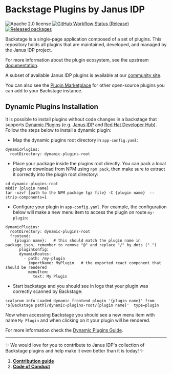 # Backstage Plugins by Janus IDP

![Apache 2.0 license](https://img.shields.io/github/license/janus-idp/backstage-plugins)
[![GitHub Workflow Status (Release)](https://img.shields.io/github/actions/workflow/status/janus-idp/backstage-plugins/push.yaml?label=Release)](https://github.com/janus-idp/backstage-plugins/actions/workflows/push.yaml)
[![Released packages](https://img.shields.io/badge/dynamic/json?url=https%3A%2F%2Fregistry.npmjs.com%2F-%2Fv1%2Fsearch%3Ftext%3D%40janus-idp&query=%24.objects.length&label=NPM%20packages)](https://www.npmjs.com/search?q=%40janus-idp)

Backstage is a single-page application composed of a set of plugins. This repository holds all plugins that are maintained, developed, and managed by the Janus IDP project.

For more information about the plugin ecosystem, see the upstream [documentation](https://backstage.io/docs/plugins/).

A subset of available Janus IDP plugins is available at our [community site](https://janus-idp.io/plugins).

You can also see the [Plugin Marketplace](https://backstage.io/plugins) for other open-source plugins you can add to your Backstage instance.

## Dynamic Plugins Installation

It is possible to install plugins without code changes in a backstage that supports [Dynamic Plugins](https://github.com/janus-idp/backstage-showcase/blob/main/showcase-docs/dynamic-plugins.md) (e.g. [Janus IDP](https://janus-idp.io/) and [Red Hat Developer Hub](https://developers.redhat.com/rhdh)). Follow the steps below to install a dynamic plugin:

- Map the dynamic plugins root directory in `app-config.yaml`:

```
dynamicPlugins:
  rootDirectory: dynamic-plugins-root
```

- Place your package inside the plugins root directly. You can pack a local plugin or download from NPM using `npm pack`, then make sure to extract it correctly into the plugin root directory:

```
cd dynamic-plugins-root
mkdir {plugin name}
tar -xzvf {path to the NPM package tgz file} -C {plugin name}  --strip-components=1
```

- Configure your plugin in `app-config.yaml`. For example, the configuration below will make a new menu item to access the plugin on route `my-plugin`:

```
dynamicPlugins:
  rootDirectory: dynamic-plugins-root
  frontend:
    {plugin name}:   # this should match the plugin name in package.json, remember to remove "@" and replace "/" by dots (".")
      pluginConfig:
      dynamicRoutes:
        - path: /my-plugin
          importName: MyPlugin   # the exported react component that should be rendered
          menuItem:
            text: My Plugin
```

- Start backstage and you should see in logs that your plugin was correctly scanned by Backstage:

```
scalprum info Loaded dynamic frontend plugin '{plugin name}' from '${Backstage path}/dynamic-plugins-root/{plugin name}'  type=plugin
```

Now when accessing Backstage you should see a new menu item with name `My Plugin` and when clicking on it your plugin will be rendered.

For more information check the [Dynamic Plugins Guide](https://github.com/janus-idp/backstage-showcase/blob/main/showcase-docs/dynamic-plugins.md).

---

✨ We would love for you to contribute to Janus IDP's collection of Backstage plugins and help make it even better than it is today! ✨

1. [**Contribution guide**](./CONTRIBUTING.md)
2. [**Code of Conduct**](./CODE_OF_CONDUCT.md)
